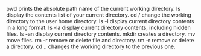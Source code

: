 pwd prints the absolute path name of the current working directory.
ls display the contents list of your current directory.
cd / change the working directory to the user home directory.
ls -l display current directory contents in a long format.
ls -la display current directory contents, including hidden files.
ls -an display current directory contents.
mkdir creates a directory.
mv move files.
rm -r remove or delete file and directory.
rm -r remove or delete a directory.
cd .. changes the working directory to the previous one.
